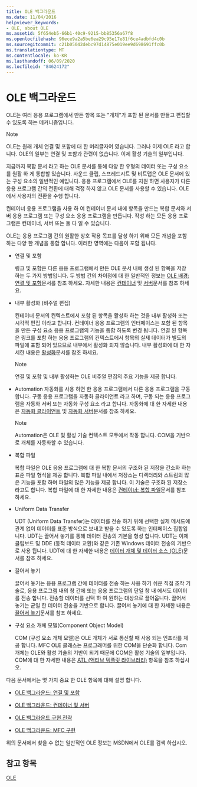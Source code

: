```yaml
---
title: OLE 백그라운드
ms.date: 11/04/2016
helpviewer_keywords:
- OLE, about OLE
ms.assetid: 5f654eb5-66b1-40c9-9215-bb85356a67f8
ms.openlocfilehash: 96ece9a2a5be6ea29c95e17e81f6ce4adbfd4c0b
ms.sourcegitcommit: c21b05042debc97d14875e019ee9d698691ffc0b
ms.translationtype: MT
ms.contentlocale: ko-KR
ms.lasthandoff: 06/09/2020
ms.locfileid: "84624172"
---
```

# <a name="ole-background"></a>OLE 백그라운드

OLE는 여러 응용 프로그램에서 만든 항목 또는 "개체"가 포함 된 문서를 만들고 편집할 수 있도록 하는 메커니즘입니다.

> [!NOTE]
> OLE는 원래 개체 연결 및 포함에 대 한 머리글자어 였습니다. 그러나 이제 OLE 라고 합니다. OLE의 일부는 연결 및 포함과 관련이 없습니다. 이제 활성 기술의 일부입니다.

지금까지 복합 문서 라고 하는 OLE 문서를 통해 다양 한 유형의 데이터 또는 구성 요소를 원활 하 게 통합할 있습니다. 사운드 클립, 스프레드시트 및 비트맵은 OLE 문서에 있는 구성 요소의 일반적인 예입니다. 응용 프로그램에서 OLE를 지원 하면 사용자가 다른 응용 프로그램 간의 전환에 대해 걱정 하지 않고 OLE 문서를 사용할 수 있습니다. OLE에서 사용자의 전환을 수행 합니다.

컨테이너 응용 프로그램을 사용 하 여 컨테이너 문서 내에 항목을 만드는 복합 문서와 서버 응용 프로그램 또는 구성 요소 응용 프로그램을 만듭니다. 작성 하는 모든 응용 프로그램은 컨테이너, 서버 또는 둘 다 일 수 있습니다.

OLE는 응용 프로그램 간의 원활한 상호 작용 목표를 달성 하기 위해 모든 개념을 포함 하는 다양 한 개념을 통합 합니다. 이러한 영역에는 다음이 포함 됩니다.

- 연결 및 포함

   링크 및 포함은 다른 응용 프로그램에서 만든 OLE 문서 내에 생성 된 항목을 저장 하는 두 가지 방법입니다. 두 방법 간의 차이점에 대 한 일반적인 정보는 [OLE 배경: 연결 및 포함](ole-background-linking-and-embedding.md)문서를 참조 하세요. 자세한 내용은 [컨테이너](containers.md) 및 [서버](servers.md)문서를 참조 하세요.

- 내부 활성화 (비주얼 편집)

   컨테이너 문서의 컨텍스트에서 포함 된 항목을 활성화 하는 것을 내부 활성화 또는 시각적 편집 이라고 합니다. 컨테이너 응용 프로그램의 인터페이스는 포함 된 항목을 만든 구성 요소 응용 프로그램의 기능을 통합 하도록 변경 됩니다. 연결 된 항목은 링크를 포함 하는 응용 프로그램의 컨텍스트에서 항목의 실제 데이터가 별도의 파일에 포함 되어 있으므로 내부에서 활성화 되지 않습니다. 내부 활성화에 대 한 자세한 내용은 [활성화](activation-cpp.md)문서를 참조 하세요.

   > [!NOTE]
   > 연결 및 포함 및 내부 활성화는 OLE 비주얼 편집의 주요 기능을 제공 합니다.

- Automation 자동화를 사용 하면 한 응용 프로그램에서 다른 응용 프로그램을 구동 합니다. 구동 응용 프로그램을 자동화 클라이언트 라고 하며, 구동 되는 응용 프로그램을 자동화 서버 또는 자동화 구성 요소 라고 합니다. 자동화에 대 한 자세한 내용은 [자동화 클라이언트](automation-clients.md) 및 [자동화 서버](automation-servers.md)문서를 참조 하세요.

   > [!NOTE]
   > Automation은 OLE 및 활성 기술 컨텍스트 모두에서 작동 합니다. COM을 기반으로 개체를 자동화할 수 있습니다.

- 복합 파일

   복합 파일은 OLE 응용 프로그램에 대 한 복합 문서의 구조화 된 저장을 간소화 하는 표준 파일 형식을 제공 합니다. 복합 파일 내에서 저장소는 디렉터리와 스트림의 많은 기능을 포함 하며 파일의 많은 기능을 제공 합니다. 이 기술은 구조화 된 저장소 라고도 합니다. 복합 파일에 대 한 자세한 내용은 [컨테이너: 복합 파일](containers-compound-files.md)문서를 참조 하세요.

- Uniform Data Transfer

   UDT (Uniform Data Transfer)는 데이터를 전송 하기 위해 선택한 실제 메서드에 관계 없이 데이터를 표준 방식으로 보내고 받을 수 있도록 하는 인터페이스 집합입니다. UDT는 끌어서 놓기를 통해 데이터 전송의 기본을 형성 합니다. UDT는 이제 클립보드 및 DDE (동적 데이터 교환)와 같은 기존 Windows 데이터 전송의 기반으로 사용 됩니다. UDT에 대 한 자세한 내용은 [데이터 개체 및 데이터 소스 (OLE)](data-objects-and-data-sources-ole.md)문서를 참조 하세요.

- 끌어서 놓기

   끌어서 놓기는 응용 프로그램 간에 데이터를 전송 하는 사용 하기 쉬운 직접 조작 기술로, 응용 프로그램 내의 창 간에 또는 응용 프로그램의 단일 창 내 에서도 데이터를 전송 합니다. 전송할 데이터를 선택 하 여 원하는 대상으로 끌어옵니다. 끌어서 놓기는 균일 한 데이터 전송을 기반으로 합니다. 끌어서 놓기에 대 한 자세한 내용은 [끌어서 놓기](drag-and-drop-ole.md)문서를 참조 하세요.

- 구성 요소 개체 모델(Component Object Model)

   COM (구성 요소 개체 모델)은 OLE 개체가 서로 통신할 때 사용 되는 인프라를 제공 합니다. MFC OLE 클래스는 프로그래머를 위한 COM을 단순화 합니다. Com 개체는 OLE와 활성 기술의 기반이 되기 때문에 COM은 활성 기술의 일부입니다. COM에 대 한 자세한 내용은 [ATL (액티브 템플릿 라이브러리)](../atl/active-template-library-atl-concepts.md) 항목을 참조 하십시오.

다음 문서에서는 몇 가지 중요 한 OLE 항목에 대해 설명 합니다.

- [OLE 백그라운드: 연결 및 포함](ole-background-linking-and-embedding.md)

- [OLE 백그라운드: 컨테이너 및 서버](ole-background-containers-and-servers.md)

- [OLE 백그라운드 구현 전략](ole-background-implementation-strategies.md)

- [OLE 백그라운드: MFC 구현](ole-background-mfc-implementation.md)

위의 문서에서 찾을 수 없는 일반적인 OLE 정보는 MSDN에서 OLE를 검색 하십시오.

## <a name="see-also"></a>참고 항목

[OLE](ole-in-mfc.md)
